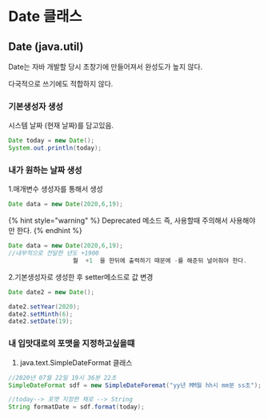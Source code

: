 # Date 클래스

## Date \(java.util\)

Date는 자바 개발할 당시 초창기에 만들어져서 완성도가 높지 않다.

다국적으로 쓰기에도 적합하지 않다.

### 기본생성자 생성

시스템 날짜 \(현재 날짜\)를 담고있음.

```java
Date today = new Date();
System.out.println(today);
```

### 내가 원하는 날짜 생성

1.매개변수 생성자를 통해서 생성

```java
Date data = new Date(2020,6,19); 
```

{% hint style="warning" %}
Deprecated 메소드 즉, 사용할때 주의해서 사용해야만 한다.
{% endhint %}

```java
Date data = new Date(2020,6,19); 
//내부적으로 전달한 년도 +1900
                  월  +1  을 한뒤에 출력하기 때문에 -를 해준뒤 널어줘야 한다.
```

2.기본생성자로 생성한 후 setter메소드로 값 변경

```java
Date date2 = new Date();

date2.setYear(2020);
date2.setMinth(6);
date2.setDate(19);
```

### 내 입맛대로의 포맷을 지정하고싶을떄

1. java.text.SimpleDateFormat 클래스

```java
//2020년 07월 22일 19시 36분 22초
SimpleDateFormat sdf = new SimpleDateForemat("yy년 MM월 hh시 mm분 ss초");

//today--> 포맷 지정한 채로 --> String
String formatDate = sdf.format(today);
```


